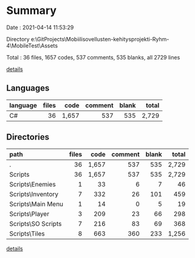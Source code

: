 # Summary

Date : 2021-04-14 11:53:29

Directory e:\GitProjects\Mobiilisovellusten-kehitysprojekti-Ryhm-4\MobileTest\Assets

Total : 36 files,  1657 codes, 537 comments, 535 blanks, all 2729 lines

[details](details.md)

## Languages
| language | files | code | comment | blank | total |
| :--- | ---: | ---: | ---: | ---: | ---: |
| C# | 36 | 1,657 | 537 | 535 | 2,729 |

## Directories
| path | files | code | comment | blank | total |
| :--- | ---: | ---: | ---: | ---: | ---: |
| . | 36 | 1,657 | 537 | 535 | 2,729 |
| Scripts | 36 | 1,657 | 537 | 535 | 2,729 |
| Scripts\Enemies | 1 | 33 | 6 | 7 | 46 |
| Scripts\Inventory | 7 | 332 | 26 | 101 | 459 |
| Scripts\Main Menu | 1 | 14 | 0 | 5 | 19 |
| Scripts\Player | 3 | 209 | 23 | 66 | 298 |
| Scripts\SO Scripts | 7 | 216 | 83 | 69 | 368 |
| Scripts\Tiles | 8 | 663 | 360 | 233 | 1,256 |

[details](details.md)